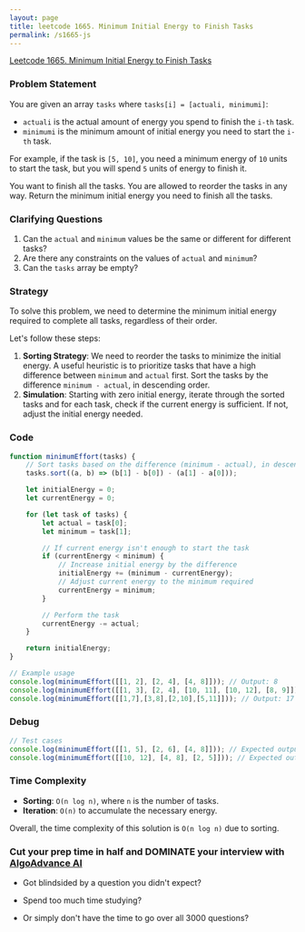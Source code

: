 ```yaml
---
layout: page
title: leetcode 1665. Minimum Initial Energy to Finish Tasks
permalink: /s1665-js
---
```

[Leetcode 1665. Minimum Initial Energy to Finish Tasks](https://algoadvance.github.io/algoadvance/l1665)
### Problem Statement
You are given an array `tasks` where `tasks[i] = [actuali, minimumi]`:

- `actuali` is the actual amount of energy you spend to finish the `i-th` task.
- `minimumi` is the minimum amount of initial energy you need to start the `i-th` task.

For example, if the task is `[5, 10]`, you need a minimum energy of `10` units to start the task, but you will spend `5` units of energy to finish it.

You want to finish all the tasks. You are allowed to reorder the tasks in any way. Return the minimum initial energy you need to finish all the tasks.

### Clarifying Questions
1. Can the `actual` and `minimum` values be the same or different for different tasks?
2. Are there any constraints on the values of `actual` and `minimum`?
3. Can the `tasks` array be empty?

### Strategy
To solve this problem, we need to determine the minimum initial energy required to complete all tasks, regardless of their order.

Let's follow these steps:
1. **Sorting Strategy**: We need to reorder the tasks to minimize the initial energy. A useful heuristic is to prioritize tasks that have a high difference between `minimum` and `actual` first. Sort the tasks by the difference `minimum - actual`, in descending order.
2. **Simulation**: Starting with zero initial energy, iterate through the sorted tasks and for each task, check if the current energy is sufficient. If not, adjust the initial energy needed.

### Code
```javascript
function minimumEffort(tasks) {
    // Sort tasks based on the difference (minimum - actual), in descending order
    tasks.sort((a, b) => (b[1] - b[0]) - (a[1] - a[0]));

    let initialEnergy = 0;
    let currentEnergy = 0;

    for (let task of tasks) {
        let actual = task[0];
        let minimum = task[1];

        // If current energy isn't enough to start the task
        if (currentEnergy < minimum) {
            // Increase initial energy by the difference
            initialEnergy += (minimum - currentEnergy);
            // Adjust current energy to the minimum required
            currentEnergy = minimum;
        }

        // Perform the task
        currentEnergy -= actual;
    }

    return initialEnergy;
}

// Example usage
console.log(minimumEffort([[1, 2], [2, 4], [4, 8]])); // Output: 8
console.log(minimumEffort([[1, 3], [2, 4], [10, 11], [10, 12], [8, 9]])); // Output: 32
console.log(minimumEffort([[1,7],[3,8],[2,10],[5,11]])); // Output: 17
```

### Debug
```javascript
// Test cases
console.log(minimumEffort([[1, 5], [2, 6], [4, 8]])); // Expected output based on strategy: 15
console.log(minimumEffort([[10, 12], [4, 8], [2, 5]])); // Expected output based on strategy: 21
```

### Time Complexity
- **Sorting**: `O(n log n)`, where `n` is the number of tasks.
- **Iteration**: `O(n)` to accumulate the necessary energy.

Overall, the time complexity of this solution is `O(n log n)` due to sorting.


### Cut your prep time in half and DOMINATE your interview with [AlgoAdvance AI](https://algoAdvance.com)

- Got blindsided by a question you didn't expect?

- Spend too much time studying?

- Or simply don't have the time to go over all 3000 questions?

